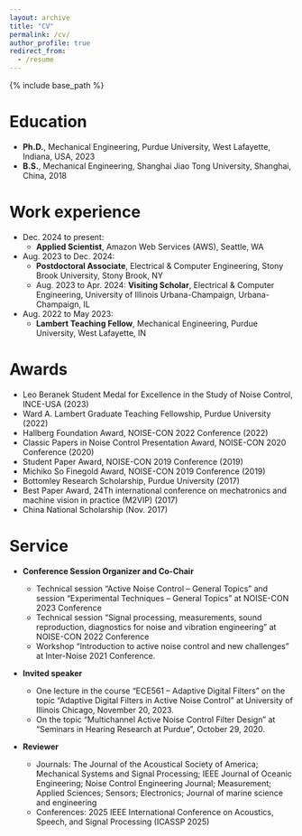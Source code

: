 ```yaml
---
layout: archive
title: "CV"
permalink: /cv/
author_profile: true
redirect_from:
  - /resume
---
```


{% include base_path %}

Education
======
* <strong>Ph.D.</strong>, Mechanical Engineering, Purdue University, West Lafayette, Indiana, USA, 2023
* <strong>B.S.</strong>, Mechanical Engineering, Shanghai Jiao Tong University, Shanghai, China, 2018

Work experience
======
* Dec. 2024 to present: 
  * <strong>Applied Scientist</strong>, Amazon Web Services (AWS), Seattle, WA
* Aug. 2023 to Dec. 2024: 
  * <strong>Postdoctoral Associate</strong>, Electrical & Computer Engineering, Stony Brook University, Stony Brook, NY
  * Aug. 2023 to Apr. 2024: <strong>Visiting Scholar</strong>, Electrical & Computer Engineering, University of Illinois Urbana-Champaign, Urbana-Champaign, IL
* Aug. 2022 to May 2023: 
  * <strong>Lambert Teaching Fellow</strong>, Mechanical Engineering, Purdue University, West Lafayette, IN

Awards
======
* Leo Beranek Student Medal for Excellence in the Study of Noise Control, INCE-USA (2023)
* Ward A. Lambert Graduate Teaching Fellowship, Purdue University (2022)
* Hallberg Foundation Award, NOISE-CON 2022 Conference (2022)
* Classic Papers in Noise Control Presentation Award, NOISE-CON 2020 Conference (2020)
* Student Paper Award, NOISE-CON 2019 Conference (2019)
* Michiko So Finegold Award, NOISE-CON 2019 Conference (2019) 
* Bottomley Research Scholarship, Purdue University (2017)
* Best Paper Award, 24Th international conference on mechatronics and machine vision in practice (M2VIP) (2017)
* China National Scholarship (Nov. 2017)


Service
======
* <strong>Conference Session Organizer and Co-Chair</strong>
  * Technical session “Active Noise Control – General Topics” and session “Experimental Techniques – General Topics” at NOISE-CON 2023 Conference
  * Technical session “Signal processing, measurements, sound reproduction, diagnostics for noise and vibration engineering” at NOISE-CON 2022 Conference
  * Workshop “Introduction to active noise control and new challenges” at Inter-Noise 2021 Conference.

* <strong>Invited speaker</strong>
  * One lecture in the course “ECE561 – Adaptive Digital Filters” on the topic “Adaptive Digital Filters in Active Noise Control” at University of Illinois Chicago, November 20, 2023.
  * On the topic “Multichannel Active Noise Control Filter Design” at “Seminars in Hearing Research at Purdue”, October 29, 2020.

* <strong>Reviewer</strong>
  * Journals: The Journal of the Acoustical Society of America; Mechanical Systems and Signal Processing; IEEE Journal of Oceanic Engineering; Noise Control Engineering Journal; Measurement; Applied Sciences; Sensors; Electronics; Journal of marine science and engineering
  * Conferences: 2025 IEEE International Conference on Acoustics, Speech, and Signal Processing (ICASSP 2025)



<!-- 

* Dec. 2024 to present: Applied Scientist, Amazon Web Services (AWS), Seattle, WA, USA
  * Github University
  * Duties includes: Updates and improvements to template
  * Supervisor: The Users

Skills
======
* Skill 1
* Skill 2
  * Sub-skill 2.1
  * Sub-skill 2.2
  * Sub-skill 2.3
* Skill 3

Publications
======
  <ul>{% for post in site.publications reversed %}
    {% include archive-single-cv.html %}
  {% endfor %}</ul>
  
Talks
======
  <ul>{% for post in site.talks reversed %}
    {% include archive-single-talk-cv.html  %}
  {% endfor %}</ul>
  
Teaching
======
  <ul>{% for post in site.teaching reversed %}
    {% include archive-single-cv.html %}
  {% endfor %}</ul>
  

-->
